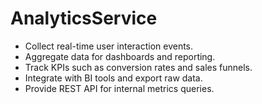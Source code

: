# AnalyticsService
- Collect real-time user interaction events.
- Aggregate data for dashboards and reporting.
- Track KPIs such as conversion rates and sales funnels.
- Integrate with BI tools and export raw data.
- Provide REST API for internal metrics queries.
